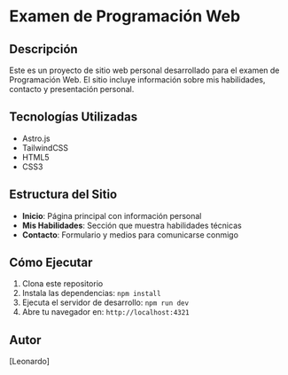 # Examen de Programación Web

## Descripción

Este es un proyecto de sitio web personal desarrollado para el examen de Programación Web. El sitio incluye información sobre mis habilidades, contacto y presentación personal.

## Tecnologías Utilizadas

-   Astro.js
-   TailwindCSS
-   HTML5
-   CSS3

## Estructura del Sitio

-   **Inicio**: Página principal con información personal
-   **Mis Habilidades**: Sección que muestra habilidades técnicas
-   **Contacto**: Formulario y medios para comunicarse conmigo

## Cómo Ejecutar

1. Clona este repositorio
2. Instala las dependencias: `npm install`
3. Ejecuta el servidor de desarrollo: `npm run dev`
4. Abre tu navegador en: `http://localhost:4321`

## Autor

[Leonardo]
